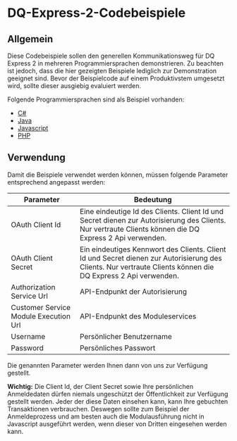 # DQ-Express-2-Codebeispiele

## Allgemein

Diese Codebeispiele sollen den generellen Kommunikationsweg für DQ Express 2 in mehreren Programmiersprachen demonstrieren.
Zu beachten ist jedoch, dass die hier gezeigten Beispiele lediglich zur Demonstration geeignet sind. Bevor der Beispielcode auf einem Produktivstem umgesetzt wird, sollte dieser ausgiebig evaluiert werden.

Folgende Programmiersprachen sind als Beispiel vorhanden:
* [C#](https://github.com/Omikron-Data-Quality-GmbH/DQ-Express-2-Codebeispiele/tree/master/C%23)
* [Java](https://github.com/Omikron-Data-Quality-GmbH/DQ-Express-2-Codebeispiele/tree/master/Java)
* [Javascript](https://github.com/Omikron-Data-Quality-GmbH/DQ-Express-2-Codebeispiele/tree/master/Javascript)
* [PHP](https://github.com/Omikron-Data-Quality-GmbH/DQ-Express-2-Codebeispiele/tree/master/PHP)

## Verwendung

Damit die Beispiele verwendet werden können, müssen folgende Parameter entsprechend angepasst werden:

| Parameter | Bedeutung |
| ------ | ------ |
| OAuth Client Id | Eine eindeutige Id des Clients. Client Id und Secret dienen zur Autorisierung des Clients. Nur vertraute Clients können die DQ Express 2 Api verwenden. |
| OAuth Client Secret | Ein eindeutiges Kennwort des Clients. Client Id und Secret dienen zur Autorisierung des Clients. Nur vertraute Clients können die DQ Express 2 Api verwenden.|
| Authorization Service Url | API-Endpunkt der Autorisierung |
| Customer Service Module Execution Url | API-Endpunkt des Moduleservices |
| Username | Persönlicher Benutzername |
| Password | Persönliches Passwort |

Die genannten Parameter werden Ihnen dann von uns zur Verfügung gestellt.

**Wichtig:** Die Client Id, der Client Secret sowie Ihre persönlichen Anmeldedaten dürfen niemals ungeschützt der Öffentlichkeit zur Verfügung gestellt werden. Jeder der diese Daten einsehen kann, kann Ihre gebuchten Transaktionen verbrauchen. Deswegen sollte zum Beispiel der Anmeldeprozess und am besten auch die Modulausführung nicht in Javascript ausgeführt werden, wenn dieser von Dritten eingesehen werden kann.
